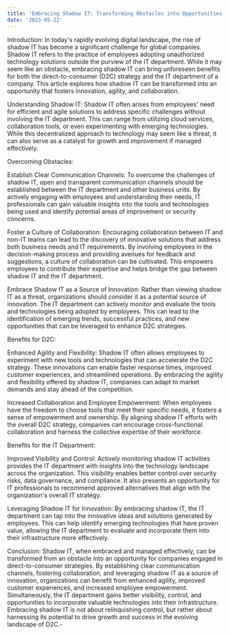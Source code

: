 ```yaml
---
title: 'Embracing Shadow IT: Transforming Obstacles into Opportunities for D2C and the IT Department'
date: '2023-05-22'
---
```

Introduction:
In today's rapidly evolving digital landscape, the rise of shadow IT has become a significant challenge for global companies. Shadow IT refers to the practice of employees adopting unauthorized technology solutions outside the purview of the IT department. While it may seem like an obstacle, embracing shadow IT can bring unforeseen benefits for both the direct-to-consumer (D2C) strategy and the IT department of a company. This article explores how shadow IT can be transformed into an opportunity that fosters innovation, agility, and collaboration.

Understanding Shadow IT:
Shadow IT often arises from employees' need for efficient and agile solutions to address specific challenges without involving the IT department. This can range from utilizing cloud services, collaboration tools, or even experimenting with emerging technologies. While this decentralized approach to technology may seem like a threat, it can also serve as a catalyst for growth and improvement if managed effectively.

Overcoming Obstacles:

Establish Clear Communication Channels:
To overcome the challenges of shadow IT, open and transparent communication channels should be established between the IT department and other business units. By actively engaging with employees and understanding their needs, IT professionals can gain valuable insights into the tools and technologies being used and identify potential areas of improvement or security concerns.

Foster a Culture of Collaboration:
Encouraging collaboration between IT and non-IT teams can lead to the discovery of innovative solutions that address both business needs and IT requirements. By involving employees in the decision-making process and providing avenues for feedback and suggestions, a culture of collaboration can be cultivated. This empowers employees to contribute their expertise and helps bridge the gap between shadow IT and the IT department.

Embrace Shadow IT as a Source of Innovation:
Rather than viewing shadow IT as a threat, organizations should consider it as a potential source of innovation. The IT department can actively monitor and evaluate the tools and technologies being adopted by employees. This can lead to the identification of emerging trends, successful practices, and new opportunities that can be leveraged to enhance D2C strategies.

Benefits for D2C:

Enhanced Agility and Flexibility:
Shadow IT often allows employees to experiment with new tools and technologies that can accelerate the D2C strategy. These innovations can enable faster response times, improved customer experiences, and streamlined operations. By embracing the agility and flexibility offered by shadow IT, companies can adapt to market demands and stay ahead of the competition.

Increased Collaboration and Employee Empowerment:
When employees have the freedom to choose tools that meet their specific needs, it fosters a sense of empowerment and ownership. By aligning shadow IT efforts with the overall D2C strategy, companies can encourage cross-functional collaboration and harness the collective expertise of their workforce.

Benefits for the IT Department:

Improved Visibility and Control:
Actively monitoring shadow IT activities provides the IT department with insights into the technology landscape across the organization. This visibility enables better control over security risks, data governance, and compliance. It also presents an opportunity for IT professionals to recommend approved alternatives that align with the organization's overall IT strategy.

Leveraging Shadow IT for Innovation:
By embracing shadow IT, the IT department can tap into the innovative ideas and solutions generated by employees. This can help identify emerging technologies that have proven value, allowing the IT department to evaluate and incorporate them into their infrastructure more effectively.

Conclusion:
Shadow IT, when embraced and managed effectively, can be transformed from an obstacle into an opportunity for companies engaged in direct-to-consumer strategies. By establishing clear communication channels, fostering collaboration, and leveraging shadow IT as a source of innovation, organizations can benefit from enhanced agility, improved customer experiences, and increased employee empowerment. Simultaneously, the IT department gains better visibility, control, and opportunities to incorporate valuable technologies into their infrastructure. Embracing shadow IT is not about relinquishing control, but rather about harnessing its potential to drive growth and success in the evolving landscape of D2C.-